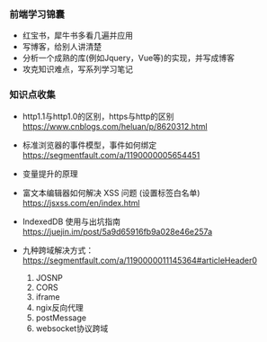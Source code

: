 ### 前端学习锦囊
* 红宝书，犀牛书多看几遍并应用
* 写博客，给别人讲清楚
* 分析一个成熟的库(例如Jquery，Vue等)的实现，并写成博客
* 攻克知识难点，写系列学习笔记

### 知识点收集

* http1.1与http1.0的区别，https与http的区别 https://www.cnblogs.com/heluan/p/8620312.html

* 标准浏览器的事件模型，事件如何绑定 https://segmentfault.com/a/1190000005654451

* 变量提升的原理

* 富文本编辑器如何解决 XSS 问题 (设置标签白名单) https://jsxss.com/en/index.html

* IndexedDB 使用与出坑指南 https://juejin.im/post/5a9d65916fb9a028e46e257a

* 九种跨域解决方式：https://segmentfault.com/a/1190000011145364#articleHeader0
  1. JOSNP
  2. CORS
  3. iframe
  4. ngix反向代理
  5. postMessage
  6. websocket协议跨域
 
